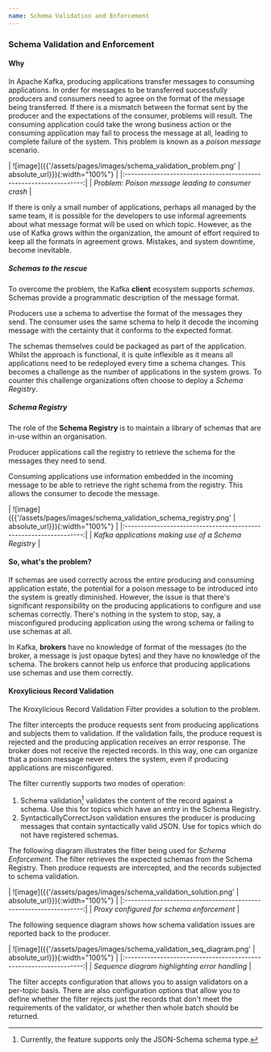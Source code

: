 ```yaml
---
name: Schema Validation and Enforcement
---
```


### Schema Validation and Enforcement

#### Why

In Apache Kafka, producing applications transfer messages to consuming applications.  In order for messages to be transferred successfully
producers and consumers need to agree on the format of the message being transferred. If there is a mismatch between the format sent
by the producer and the expectations of the consumer, problems will result.  The consuming application could take the wrong business
action or the consuming application may fail to process the message at all, leading to complete failure of the system.  This problem is known as a *poison message*
scenario.

| ![image]({{'/assets/pages/images/schema_validation_problem.png' | absolute_url}}){:width="100%"} |
|:-----------------------------------------------------------------:|
|    *Problem: Poison message leading to consumer crash*     |

If there is only a small number of applications, perhaps all managed by the same team, it is possible for the developers to use
informal agreements about what message format will be used on which topic.  However, as the use of Kafka grows within the organization,
the amount of effort required to keep all the formats in agreement grows.  Mistakes, and system downtime, become inevitable.

##### Schemas to the rescue

To overcome the problem, the Kafka **client** ecosystem supports _schemas_.  Schemas provide a programmatic description
of the message format.

Producers use a schema to advertise the format of the messages they send.  The consumer uses the same schema to help it
decode the incoming message with the certainty that it conforms to the expected format.

The schemas themselves could be packaged as part of the application.  Whilst the approach is functional, it is quite
inflexible as it means all applications need to be redeployed every time a schema changes.  This becomes a challenge
as the number of applications in the system grows.  To counter this challenge organizations often choose to deploy a
*Schema Registry*. 

##### Schema Registry

The role of the  **Schema Registry**  is to maintain a library of schemas that are in-use within an organisation.

Producer applications call the registry to retrieve the schema for the messages they need to send.

Consuming applications use information embedded in the incoming message to be able to retrieve the right schema from
the registry.  This allows the consumer to decode the message.

| ![image]({{'/assets/pages/images/schema_validation_schema_registry.png' | absolute_url}}){:width="100%"} |
|:-----------------------------------------------------------------:|
|    *Kafka applications making use of a Schema Registry*     |

#### So, what's the problem?

If schemas are used correctly across the entire producing and consuming application estate, the potential for a
poison message to be introduced into the system is greatly diminished.  However, the issue is that there's significant
responsibility on the producing applications to configure and use schemas correctly.  There's nothing in the system to
stop, say, a misconfigured producing application using the wrong schema or failing to use schemas at all.

In Kafka, **brokers** have no knowledge of format of the messages (to the broker, a message is just opaque bytes) and they
have no knowledge of the schema.  The brokers cannot help us enforce that producing applications use schemas and use them
correctly.

#### Kroxylicious Record Validation

The Kroxylicious Record Validation Filter provides a solution to the problem. 

The filter intercepts the produce requests sent from producing applications and subjects them to validation. If
the validation fails, the produce request is rejected and the producing application receives an error response.  The broker
does not receive the rejected records.  In this way, one can organize that a poison message never enters the system,
even if producing applications are misconfigured.

The filter currently supports two modes of operation:

1. Schema validation[^1] validates the content of the record against a schema. Use this for topics which have an entry in
   the Schema Registry.
2. SyntacticallyCorrectJson validation ensures the producer is producing messages that contain syntactically valid JSON.
   Use for topics which do not have registered schemas.

The following diagram illustrates the filter being used for _Schema Enforcement_.  The filter retrieves the expected
schemas from the Schema Registry.  Then produce requests are intercepted, and the records subjected to schema 
validation.

| ![image]({{'/assets/pages/images/schema_validation_solution.png' | absolute_url}}){:width="100%"} |
|:-----------------------------------------------------------------:|
|    *Proxy configured for schema enforcement*     |

The following sequence diagram shows how schema validation issues are reported back to the producer.

| ![image]({{'/assets/pages/images/schema_validation_seq_diagram.png' | absolute_url}}){:width="100%"} |
|:-----------------------------------------------------------------:|
|    *Sequence diagram highlighting error handling*     |

The filter accepts configuration that allows you to assign validators on a per-topic basis.   There are also
configuration options that allow you to define whether the filter rejects just the records that don't meet the
requirements of the validator, or whether then whole batch should be returned.


[^1]: Currently, the feature supports only the JSON-Schema schema type.

